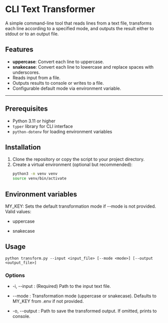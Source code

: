 # CLI Text Transformer

A simple command-line tool that reads lines from a text file, transforms each line according to a specified mode, and outputs the result either to stdout or to an output file.

## Features
- **uppercase**: Convert each line to uppercase.
- **snakecase**: Convert each line to lowercase and replace spaces with underscores.
- Reads input from a file.
- Outputs results to console or writes to a file.
- Configurable default mode via environment variable.

---

## Prerequisites
- Python 3.11 or higher
- `typer` library for CLI interface
- `python-dotenv` for loading environment variables

## Installation

1. Clone the repository or copy the script to your project directory.
2. Create a virtual environment (optional but recommended):
   ```bash
   python3 -m venv venv
   source venv/bin/activate   
   ```

## Environment variables

MY_KEY: Sets the default transformation mode if --mode is not provided. Valid values:

- uppercase

- snakecase


## Usage

` python transform.py --input <input_file> [--mode <mode>] [--output <output_file>] `

### Options
- -i, --input : (Required) Path to the input text file.

- --mode : Transformation mode (uppercase or snakecase). Defaults to MY_KEY from .env if not provided.

- -o, --output : Path to save the transformed output. If omitted, prints to console.